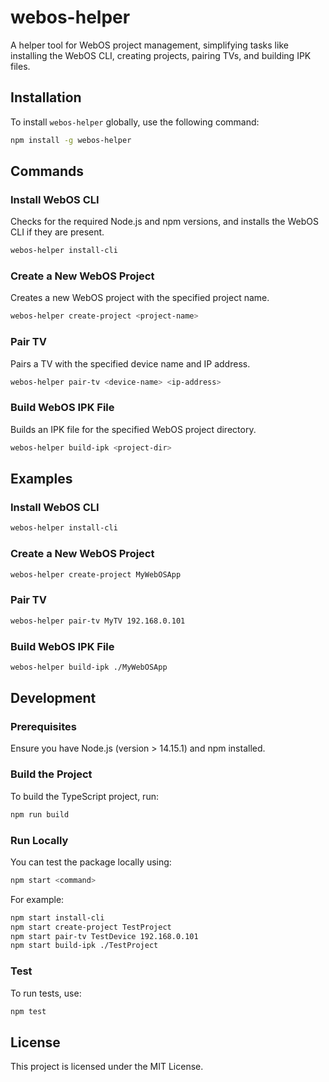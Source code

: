 
# webos-helper

A helper tool for WebOS project management, simplifying tasks like installing the WebOS CLI, creating projects, pairing TVs, and building IPK files.

## Installation

To install `webos-helper` globally, use the following command:

```bash
npm install -g webos-helper
```

## Commands

### Install WebOS CLI

Checks for the required Node.js and npm versions, and installs the WebOS CLI if they are present.

```bash
webos-helper install-cli
```

### Create a New WebOS Project

Creates a new WebOS project with the specified project name.

```bash
webos-helper create-project <project-name>
```

### Pair TV

Pairs a TV with the specified device name and IP address.

```bash
webos-helper pair-tv <device-name> <ip-address>
```

### Build WebOS IPK File

Builds an IPK file for the specified WebOS project directory.

```bash
webos-helper build-ipk <project-dir>
```

## Examples

### Install WebOS CLI

```bash
webos-helper install-cli
```

### Create a New WebOS Project

```bash
webos-helper create-project MyWebOSApp
```

### Pair TV

```bash
webos-helper pair-tv MyTV 192.168.0.101
```

### Build WebOS IPK File

```bash
webos-helper build-ipk ./MyWebOSApp
```

## Development

### Prerequisites

Ensure you have Node.js (version > 14.15.1) and npm installed.

### Build the Project

To build the TypeScript project, run:

```bash
npm run build
```

### Run Locally

You can test the package locally using:

```bash
npm start <command>
```

For example:

```bash
npm start install-cli
npm start create-project TestProject
npm start pair-tv TestDevice 192.168.0.101
npm start build-ipk ./TestProject
```

### Test

To run tests, use:

```bash
npm test
```

## License

This project is licensed under the MIT License.

